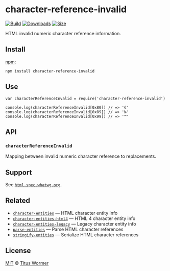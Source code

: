 character-reference-invalid
===========================

[![Build](https://img.shields.io/travis/wooorm/character-reference-invalid.svg)](https://travis-ci.org/wooorm/character-reference-invalid) [![Downloads](https://img.shields.io/npm/dm/character-reference-invalid.svg)](https://www.npmjs.com/package/character-reference-invalid) [![Size](https://img.shields.io/bundlephobia/minzip/character-reference-invalid.svg)](https://bundlephobia.com/result?p=character-reference-invalid)

HTML invalid numeric character reference information.

Install
-------

[npm](https://docs.npmjs.com/cli/install):

    npm install character-reference-invalid

Use
---

    var characterReferenceInvalid = require('character-reference-invalid')

    console.log(characterReferenceInvalid[0x80]) // => '€'
    console.log(characterReferenceInvalid[0x89]) // => '‰'
    console.log(characterReferenceInvalid[0x99]) // => '™'

API
---

### `characterReferenceInvalid`

Mapping between invalid numeric character reference to replacements.

Support
-------

See [`html.spec.whatwg.org`](https://html.spec.whatwg.org/multipage/syntax.html#table-charref-overrides).

Related
-------

-   [`character-entities`](https://github.com/wooorm/character-entities) — HTML character entity info
-   [`character-entities-html4`](https://github.com/wooorm/character-entities-html4) — HTML 4 character entity info
-   [`character-entities-legacy`](https://github.com/wooorm/character-entities-legacy) — Legacy character entity info
-   [`parse-entities`](https://github.com/wooorm/parse-entities) — Parse HTML character references
-   [`stringify-entities`](https://github.com/wooorm/stringify-entities) — Serialize HTML character references

License
-------

[MIT](license) © [Titus Wormer](https://wooorm.com)

